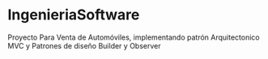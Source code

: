 # IngenieriaSoftware
Proyecto Para Venta de Automóviles, implementando patrón Arquitectonico MVC y Patrones de diseño Builder y Observer
